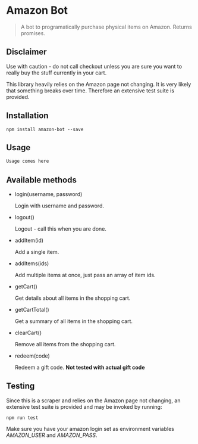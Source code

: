 # Amazon Bot

> A bot to programatically purchase physical items on Amazon. Returns promises.

## Disclaimer
Use with caution - do not call checkout unless you are sure you want to really buy the stuff currently in your cart.

This library heavily relies on the Amazon page not changing. It is very likely that something breaks over time. Therefore an extensive test suite is provided.

## Installation
    npm install amazon-bot --save

## Usage
``` JavaScript
Usage comes here
```

## Available methods
* login(username, password)

    Login with username and password.

* logout()

    Logout - call this when you are done.

* addItem(id)

    Add a single item.

* addItems(ids)

    Add multiple items at once, just pass an array of item ids.

* getCart()

    Get details about all items in the shopping cart.

* getCartTotal()

    Get a summary of all items in the shopping cart.

* clearCart()

    Remove all items from the shopping cart.

* redeem(code)

    Redeem a gift code. **Not tested with actual gift code**

## Testing
Since this is a scraper and relies on the Amazon page not changing, an extensive test suite is provided and may be invoked by running:

    npm run test

Make sure you have your amazon login set as environment variables *AMAZON_USER* and *AMAZON_PASS*.
